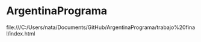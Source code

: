# ArgentinaPrograma
file:///C:/Users/nata/Documents/GitHub/ArgentinaPrograma/trabajo%20final/index.html
